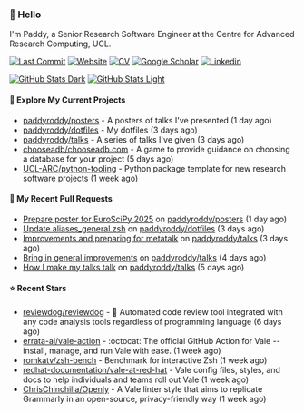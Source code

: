 ### 👋 Hello

I'm Paddy, a Senior Research Software Engineer at the Centre for Advanced
Research Computing, UCL.

[![Last Commit](https://img.shields.io/github/last-commit/paddyroddy/paddyroddy/main?label=updated)](https://github.com/paddyroddy)
[![Website](https://img.shields.io/badge/GitHub%20Pages-222?logo=githubpages&logoColor=fff&style=for-the-badge&style=flat)](https://paddyroddy.github.io)
[![CV](https://img.shields.io/badge/CV-PDF-pink.svg)](https://paddyroddy.github.io/cv)
[![Google Scholar](https://img.shields.io/badge/Google%20Scholar-4285F4?logo=googlescholar&logoColor=fff&style=for-the-badge&style=flat)](https://scholar.google.com/citations?user=OFigHUwAAAAJ)
[![Linkedin](https://img.shields.io/badge/LinkedIn-0A66C2?logo=linkedin&logoColor=fff&style=for-the-badge&style=flat)](https://www.linkedin.com/in/patrickjamesroddy)

[![GitHub Stats Dark](https://github-readme-stats-paddyroddy.vercel.app/api?username=paddyroddy&disable_animations=true&hide_border=true&hide_title=true&include_all_commits=true&rank_icon=github&show=prs_merged,reviews&show_icons=true&theme=tokyonight)](https://github.com/paddyroddy/paddyroddy#gh-dark-mode-only)
[![GitHub Stats Light](https://github-readme-stats-paddyroddy.vercel.app/api?username=paddyroddy&disable_animations=true&hide_border=true&hide_title=true&include_all_commits=true&rank_icon=github&show=prs_merged,reviews&show_icons=true&theme=default)](https://github.com/paddyroddy/paddyroddy#gh-light-mode-only)

#### 👷 Explore My Current Projects

- [paddyroddy/posters](https://github.com/paddyroddy/posters) - A posters of talks I&#39;ve presented
  (1 day ago)
- [paddyroddy/dotfiles](https://github.com/paddyroddy/dotfiles) - My dotfiles
  (3 days ago)
- [paddyroddy/talks](https://github.com/paddyroddy/talks) - A series of talks I&#39;ve given
  (3 days ago)
- [chooseadb/chooseadb.com](https://github.com/chooseadb/chooseadb.com) - A game to provide guidance on choosing a database for your project
  (5 days ago)
- [UCL-ARC/python-tooling](https://github.com/UCL-ARC/python-tooling) - Python package template for new research software projects
  (1 week ago)

#### 🔨 My Recent Pull Requests

- [Prepare poster for EuroSciPy 2025](https://github.com/paddyroddy/posters/pull/1) on [paddyroddy/posters](https://github.com/paddyroddy/posters)
  (1 day ago)
- [Update aliases_general.zsh](https://github.com/paddyroddy/dotfiles/pull/84) on [paddyroddy/dotfiles](https://github.com/paddyroddy/dotfiles)
  (3 days ago)
- [Improvements and preparing for metatalk](https://github.com/paddyroddy/talks/pull/98) on [paddyroddy/talks](https://github.com/paddyroddy/talks)
  (3 days ago)
- [Bring in general improvements](https://github.com/paddyroddy/talks/pull/97) on [paddyroddy/talks](https://github.com/paddyroddy/talks)
  (4 days ago)
- [How I make my talks talk](https://github.com/paddyroddy/talks/pull/96) on [paddyroddy/talks](https://github.com/paddyroddy/talks)
  (5 days ago)

#### ⭐ Recent Stars

- [reviewdog/reviewdog](https://github.com/reviewdog/reviewdog) - 🐶 Automated code review tool integrated with any code analysis tools regardless of programming language
  (6 days ago)
- [errata-ai/vale-action](https://github.com/errata-ai/vale-action) - :octocat: The official GitHub Action for Vale -- install, manage, and run Vale with ease.
  (1 week ago)
- [romkatv/zsh-bench](https://github.com/romkatv/zsh-bench) - Benchmark for interactive Zsh
  (1 week ago)
- [redhat-documentation/vale-at-red-hat](https://github.com/redhat-documentation/vale-at-red-hat) - Vale config files, styles, and docs to help individuals and teams roll out Vale
  (1 week ago)
- [ChrisChinchilla/Openly](https://github.com/ChrisChinchilla/Openly) - A Vale linter style that aims to replicate Grammarly in an open-source, privacy-friendly way
  (1 week ago)
